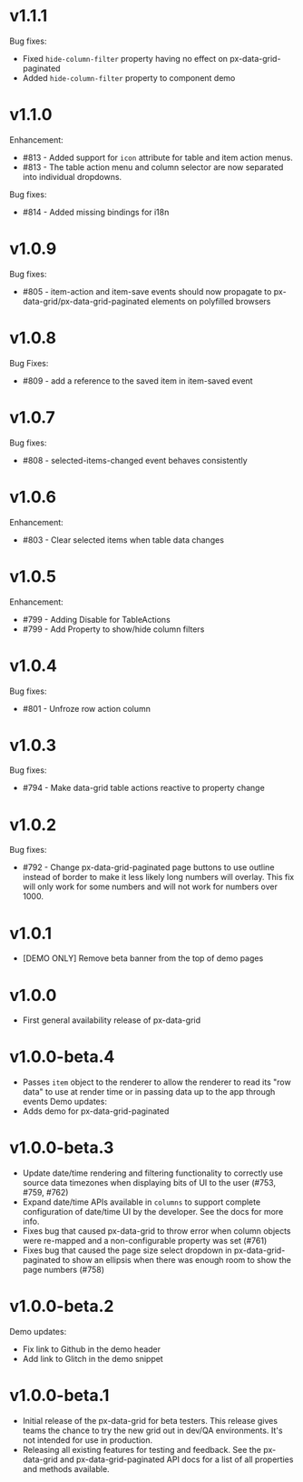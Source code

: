 v1.1.1
==========================
Bug fixes:
* Fixed `hide-column-filter` property having no effect on px-data-grid-paginated
* Added `hide-column-filter` property to component demo

v1.1.0
==========================
Enhancement:
* #813 - Added support for `icon` attribute for table and item action menus.
* #813 - The table action menu and column selector are now separated into individual dropdowns.

Bug fixes:
* #814 - Added missing bindings for i18n

v1.0.9
==========================
Bug fixes:
* #805 - item-action and item-save events should now propagate to px-data-grid/px-data-grid-paginated elements on polyfilled browsers 

v1.0.8
==========================
Bug Fixes:
* #809 - add a reference to the saved item in item-saved event

v1.0.7
==========================
Bug fixes:
* #808 - selected-items-changed event behaves consistently

v1.0.6
==========================
Enhancement:
* #803 - Clear selected items when table data changes

v1.0.5
==========================
Enhancement:
* #799 - Adding Disable for TableActions
* #799 - Add Property to show/hide column filters

v1.0.4
==========================
Bug fixes:
* #801 - Unfroze row action column

v1.0.3
==========================
Bug fixes:
* #794 - Make data-grid table actions reactive to property change

v1.0.2
==========================
Bug fixes:
* #792 - Change px-data-grid-paginated page buttons to use outline instead of
  border to make it less likely long numbers will overlay. This fix will only
  work for some numbers and will not work for numbers over 1000.

v1.0.1
==========================
* [DEMO ONLY] Remove beta banner from the top of demo pages

v1.0.0
==========================
* First general availability release of px-data-grid

v1.0.0-beta.4
==========================
* Passes `item` object to the renderer to allow the renderer to read its "row
  data" to use at render time or in passing data up to the app through events
Demo updates:
* Adds demo for px-data-grid-paginated

v1.0.0-beta.3
==========================
* Update date/time rendering and filtering functionality to correctly use
  source data timezones when displaying bits of UI to the user (#753, #759, #762)
* Expand date/time APIs available in `columns` to support complete configuration
  of date/time UI by the developer. See the docs for more info.
* Fixes bug that caused px-data-grid to throw error when column objects were
  re-mapped and a non-configurable property was set (#761)
* Fixes bug that caused the page size select dropdown in px-data-grid-paginated
  to show an ellipsis when there was enough room to show the page numbers (#758)

v1.0.0-beta.2
==========================
Demo updates:
* Fix link to Github in the demo header
* Add link to Glitch in the demo snippet

v1.0.0-beta.1
==========================
* Initial release of the px-data-grid for beta testers. This release gives teams
  the chance to try the new grid out in dev/QA environments. It's not intended
  for use in production.
* Releasing all existing features for testing and feedback. See the px-data-grid
  and px-data-grid-paginated API docs for a list of all properties and methods
  available.
